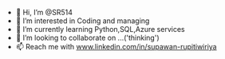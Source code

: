 - 👋 Hi, I’m @SR514
- 👀 I’m interested in Coding and managing
- 🌱 I’m currently learning Python,SQL,Azure services
- 💞️ I’m looking to collaborate on ...('thinking')
- 📫 Reach me with www.linkedin.com/in/supawan-rupitiwiriya

<!---
SR514/SR514 is a ✨ special ✨ repository because its `README.md` (this file) appears on your GitHub profile.
You can click the Preview link to take a look at your changes.
--->
